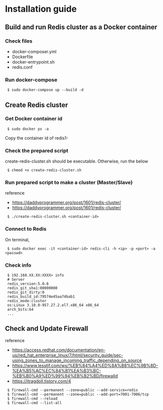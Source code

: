 # Installation guide

## Build and run Redis cluster as a Docker container 
### Check files 
 - docker-composer.yml
 - Dockerfile
 - docker-entrypoint.sh
 - redis.conf
### Run docker-compose
```
 $ sudo docker-compose up --build -d
```

## Create Redis cluster
### Get Docker container id
```
 $ sudo docker ps -a
```
Copy the container id of redis1-
### Check the prepared script
create-redis-cluster.sh should be executable.
Otherwise, run the below
```
 $ chmod +x create-redis-cluster.sh
```
### Run prepared script to make a cluster (Master/Slave)
reference
 - https://daddyprogrammer.org/post/1601/redis-cluster/ 
 - https://daddyprogrammer.org/post/1601/redis-cluster/
```
 $ ./create-redis-cluster.sh <container-id>
```

### Connect to Redis
On terminal,
```
 $ sudo docker exec -it <container-id> redis-cli -h <ip> -p <port> -a <passwd>
```
### Check info
```
 $ 192.168.XX.XX:XXXX> info
 # Server
 redis_version:5.0.6
 redis_git_sha1:00000000
 redis_git_dirty:0
 redis_build_id:79574e45aa74bab1
 redis_mode:cluster
 os:Linux 3.10.0-957.27.2.el7.x86_64 x86_64
 arch_bits:64
 ...
```

## Check and Update Firewall
reference
 - https://access.redhat.com/documentation/en-us/red_hat_enterprise_linux/7/html/security_guide/sec-using_zones_to_manage_incoming_traffic_depending_on_source
 - https://www.lesstif.com/ws/%EB%84%A4%ED%8A%B8%EC%9B%8D-%EA%B5%AC%EC%84%B1%EA%B3%BC-%EB%B0%A9%ED%99%94%EB%B2%BD/firewalld
 - https://itragdoll.tistory.com/4
```
 $ firewall-cmd --permanent --zone=public --add-service=redis
 $ firewall-cmd --permanent --zone=public --add-port=7001-7006/tcp
 $ firewall-cmd --reload
 $ firewall-cmd --list-all
```
